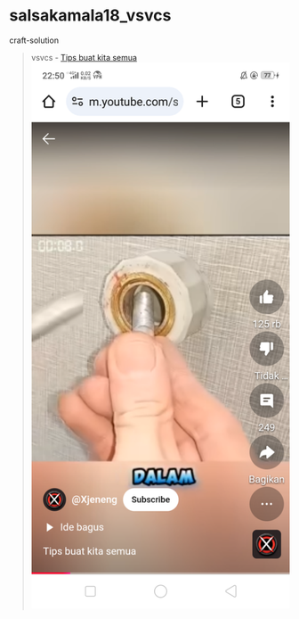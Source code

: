 # salsakamala18_vsvcs
craft-solution
> vsvcs - [Tips buat kita semua](https://m.youtube.com/shorts/TAPzpvnB6OM) <img src="media/TAPzpvnB6OM/Screenshot_2024-11-17-22-50-23-60.png">
